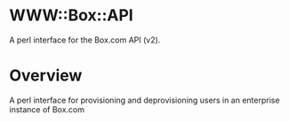 # WWW::Box::API

A perl interface for the Box.com API (v2).

# Overview

A perl interface for provisioning and deprovisioning users in an enterprise
instance of Box.com
